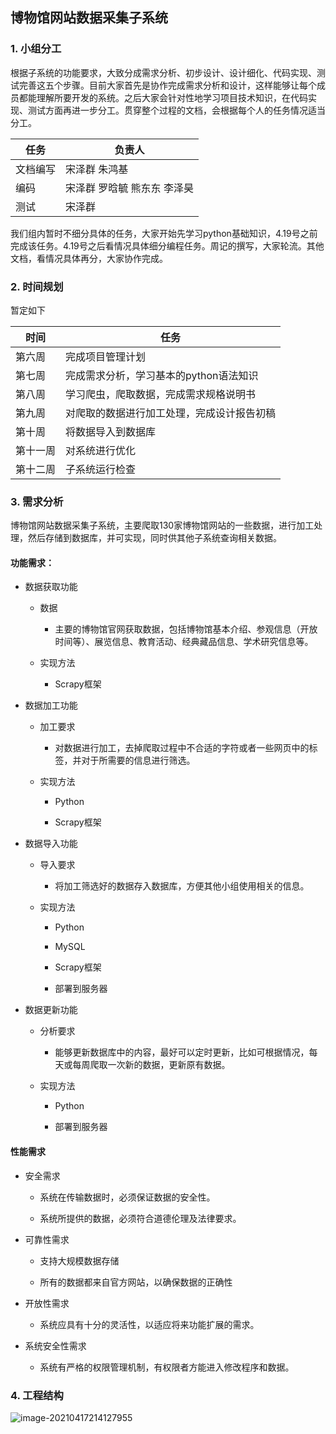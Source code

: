 ## 博物馆网站数据采集子系统

### 1. 小组分工

根据子系统的功能要求，大致分成需求分析、初步设计、设计细化、代码实现、测试完善这五个步骤。目前大家首先是协作完成需求分析和设计，这样能够让每个成员都能理解所要开发的系统。之后大家会针对性地学习项目技术知识，在代码实现、测试方面再进一步分工。贯穿整个过程的文档，会根据每个人的任务情况适当分工。

| 任务     | 负责人                      |
| -------- | --------------------------- |
| 文档编写 | 宋泽群 朱鸿基               |
| 编码     | 宋泽群 罗晗毓 熊东东 李泽昊 |
| 测试     | 宋泽群                      |

我们组内暂时不细分具体的任务，大家开始先学习python基础知识，4.19号之前完成该任务。4.19号之后看情况具体细分编程任务。周记的撰写，大家轮流。其他文档，看情况具体再分，大家协作完成。

### 2. 时间规划

暂定如下

| 时间     | 任务                                       |
| -------- | ------------------------------------------ |
| 第六周   | 完成项目管理计划                           |
| 第七周   | 完成需求分析，学习基本的python语法知识     |
| 第八周   | 学习爬虫，爬取数据，完成需求规格说明书     |
| 第九周   | 对爬取的数据进行加工处理，完成设计报告初稿 |
| 第十周   | 将数据导入到数据库                         |
| 第十一周 | 对系统进行优化                             |
| 第十二周 | 子系统运行检查                             |

### 3. 需求分析

博物馆网站数据采集子系统，主要爬取130家博物馆网站的一些数据，进行加工处理，然后存储到数据库，并可实现，同时供其他子系统查询相关数据。

#### 功能需求：

- 数据获取功能
  - 数据
    - 主要的博物馆官网获取数据，包括博物馆基本介绍、参观信息（开放时间等）、展览信息、教育活动、经典藏品信息、学术研究信息等。

  - 实现方法
    - Scrapy框架

- 数据加工功能
  - 加工要求
    - 对数据进行加工，去掉爬取过程中不合适的字符或者一些网页中的标签，并对于所需要的信息进行筛选。

  - 实现方法

    - Python

    - Scrapy框架

- 数据导入功能

  - 导入要求

    - 将加工筛选好的数据存入数据库，方便其他小组使用相关的信息。

  - 实现方法

    - Python

    - MySQL
    - Scrapy框架
    - 部署到服务器

- 数据更新功能

  - 分析要求
    - 能够更新数据库中的内容，最好可以定时更新，比如可根据情况，每天或每周爬取一次新的数据，更新原有数据。

  - 实现方法

    - Python

    - 部署到服务器

#### 性能需求

- 安全需求

  - 系统在传输数据时，必须保证数据的安全性。

  - 系统所提供的数据，必须符合道德伦理及法律要求。

- 可靠性需求

  - 支持大规模数据存储

  - 所有的数据都来自官方网站，以确保数据的正确性

- 开放性需求

  - 系统应具有十分的灵活性，以适应将来功能扩展的需求。

- 系统安全性需求

  - 系统有严格的权限管理机制，有权限者方能进入修改程序和数据。

### 4. 工程结构

![image-20210417214127955](C:\Users\lenovo\AppData\Roaming\Typora\typora-user-images\image-20210417214127955.png)

